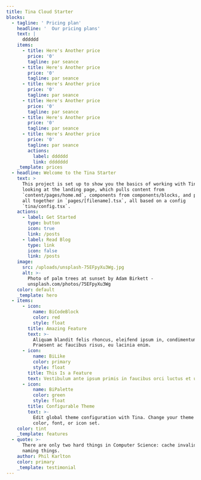 ```yaml
---
title: Tina Cloud Starter
blocks:
  - tagline: ' Pricing plan'
    headline: '  Our pricing plans'
    text: |
      dddddd
    items:
      - title: Here's Another price
        price: '0'
        tagline: par seance
      - title: Here's Another price
        price: '0'
        tagline: par seance
      - title: Here's Another price
        price: '0'
        tagline: par seance
      - title: Here's Another price
        price: '0'
        tagline: par seance
      - title: Here's Another price
        price: '0'
        tagline: par seance
      - title: Here's Another price
        price: '0'
        tagline: par seance
        actions:
          label: dddddd
          link: ddddddd
    _template: prices
  - headline: Welcome to the Tina Starter
    text: >
      This project is set up to show you the basics of working with Tina. You're
      looking at the landing page, which pulls content from
      `content/pages/home.md`, components from components/blocks, and puts them
      all together in `pages/[filename].tsx`, all based on a config
      `tina/config.tsx`.
    actions:
      - label: Get Started
        type: button
        icon: true
        link: /posts
      - label: Read Blog
        type: link
        icon: false
        link: /posts
    image:
      src: /uploads/unsplash-75EFpyXu3Wg.jpg
      alt: >-
        Photo of palm trees at sunset by Adam Birkett -
        unsplash.com/photos/75EFpyXu3Wg
    color: default
    _template: hero
  - items:
      - icon:
          name: BiCodeBlock
          color: red
          style: float
        title: Amazing Feature
        text: >-
          Aliquam blandit felis rhoncus, eleifend ipsum in, condimentum nibh.
          Praesent ac faucibus risus, eu lacinia enim.
      - icon:
          name: BiLike
          color: primary
          style: float
        title: This Is a Feature
        text: Vestibulum ante ipsum primis in faucibus orci luctus et ultrices.
      - icon:
          name: BiPalette
          color: green
          style: float
        title: Configurable Theme
        text: >-
          Edit global theme configuration with Tina. Change your theme's primary
          color, font, or icon set.
    color: tint
    _template: features
  - quote: >-
      There are only two hard things in Computer Science: cache invalidation and
      naming things.
    author: Phil Karlton
    color: primary
    _template: testimonial
---
```


